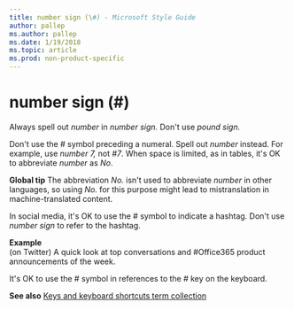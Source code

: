 ```yaml
---
title: number sign (\#) - Microsoft Style Guide
author: pallep
ms.author: pallep
ms.date: 1/19/2018
ms.topic: article
ms.prod: non-product-specific
---
```


# number sign (\#)

Always spell out *number* in *number sign.* Don't use *pound sign.*

Don't use the \# symbol preceding a numeral. Spell out *number* instead. For example, use *number 7,* not *\#7*. When space is limited, as in tables, it's OK to abbreviate *number* as *No*. 

**Global tip** The abbreviation *No.* isn't used to abbreviate *number* in other languages, so using *No.* for this purpose might lead to mistranslation in machine-translated content. 

In social media, it's OK to use the \# symbol to indicate a hashtag. Don't use *number sign* to refer to the hashtag.

**Example**  
(on Twitter) A quick look at top conversations and \#Office365 product announcements of the week.

It's OK to use the \# symbol in references to the \# key on the keyboard.

**See also** [Keys and keyboard shortcuts term collection](/style-guide/a-z-word-list-term-collections/term-collections/keys-keyboard-shortcuts)
